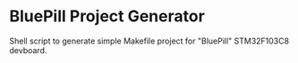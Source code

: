 # BluePill Project Generator

Shell script to generate simple Makefile project for "BluePill" STM32F103C8 devboard.
